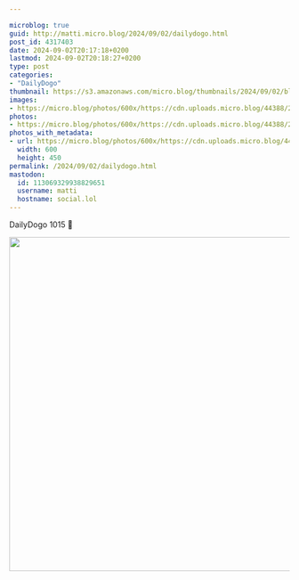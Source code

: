 ```yaml
---

microblog: true
guid: http://matti.micro.blog/2024/09/02/dailydogo.html
post_id: 4317403
date: 2024-09-02T20:17:18+0200
lastmod: 2024-09-02T20:18:27+0200
type: post
categories:
- "DailyDogo"
thumbnail: https://s3.amazonaws.com/micro.blog/thumbnails/2024/09/02/blog.martin-haehnel.de/ec8e50c86821fd23da9272d11aef97fb.png
images:
- https://micro.blog/photos/600x/https://cdn.uploads.micro.blog/44388/2024/8b8962febb3b4986bf50551ea094a5a6.jpg
photos:
- https://micro.blog/photos/600x/https://cdn.uploads.micro.blog/44388/2024/8b8962febb3b4986bf50551ea094a5a6.jpg
photos_with_metadata:
- url: https://micro.blog/photos/600x/https://cdn.uploads.micro.blog/44388/2024/8b8962febb3b4986bf50551ea094a5a6.jpg
  width: 600
  height: 450
permalink: /2024/09/02/dailydogo.html
mastodon:
  id: 113069329938829651
  username: matti
  hostname: social.lol
---
```

DailyDogo 1015 🐶

<img src="https://micro.blog/photos/600x/https://blog.martin-haehnel.de/uploads/2024/8b8962febb3b4986bf50551ea094a5a6.jpg" width="600" alt="" />
